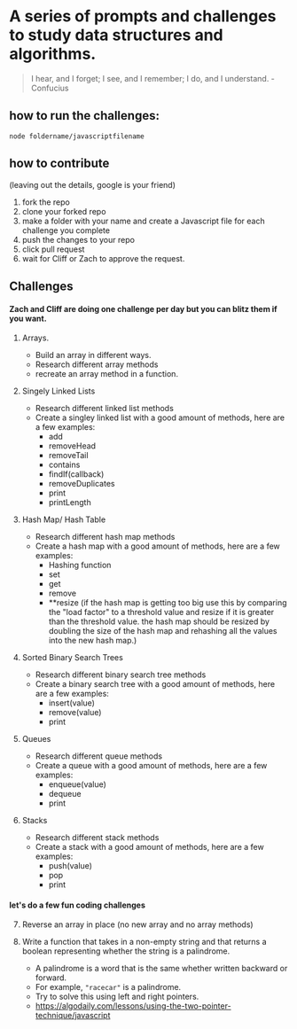 # A series of prompts and challenges to study data structures and algorithms.

>  I hear, and I forget; I see, and I remember; I do, and I understand. - Confucius

## how to run the challenges:

`node foldername/javascriptfilename`

## how to contribute

(leaving out the details, google is your friend)

1. fork the repo
2. clone your forked repo
3. make a folder with your name and create a Javascript file for each challenge you complete
4. push the changes to your repo
5. click pull request
6. wait for Cliff or Zach to approve the request.

## Challenges

#### Zach and Cliff are doing one challenge per day but you can blitz them if you want.

1. Arrays.

   - Build an array in different ways.
   - Research different array methods
   - recreate an array method in a function.

2. Singely Linked Lists

   - Research different linked list methods
   - Create a singley linked list with a good amount of methods, here are a few examples:
     - add
     - removeHead
     - removeTail
     - contains
     - findIf(callback)
     - removeDuplicates
     - print
     - printLength

3. Hash Map/ Hash Table

   - Research different hash map methods
   - Create a hash map with a good amount of methods, here are a few examples:
     - Hashing function
     - set
     - get
     - remove
     - \*\*resize (if the hash map is getting too big use this by comparing the "load factor" to a threshold value and resize if it is greater than the threshold value. the hash map should be resized by doubling the size of the hash map and rehashing all the values into the new hash map.)

4. Sorted Binary Search Trees

   - Research different binary search tree methods
   - Create a binary search tree with a good amount of methods, here are a few examples:
     - insert(value)
     - remove(value)
     - print

5. Queues

   - Research different queue methods
   - Create a queue with a good amount of methods, here are a few examples:
     - enqueue(value)
     - dequeue
     - print

6. Stacks
   - Research different stack methods
   - Create a stack with a good amount of methods, here are a few examples:
     - push(value)
     - pop
     - print

#### let's do a few fun coding challenges

7.  Reverse an array in place (no new array and no array methods)

8.  Write a function that takes in a non-empty string and that returns a boolean
    representing whether the string is a palindrome.

    - A palindrome is a word that is the same whether written backward or forward.
    - For example, `"racecar"` is a palindrome.
    - Try to solve this using left and right pointers.
    - https://algodaily.com/lessons/using-the-two-pointer-technique/javascript
